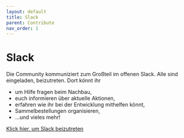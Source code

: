 ```yaml
---
layout: default
title: Slack
parent: Contribute
nav_order: 1
---
```


# Slack

Die Community kommuniziert zum Großteil im offenen Slack. Alle sind eingeladen, beizutreten. Dort könnt ihr

* um Hilfe fragen beim Nachbau,
* euch informieren über aktuelle Aktionen,
* erfahren wie ihr bei der Entwicklung mithelfen könnt,
* Sammelbestellungen organisieren,
* ...und vieles mehr!

[Klick hier, um Slack beizutreten](https://openbikesensor.slack.com/join/shared_invite/zt-bxxr3taf-bD1UZqSmgFIy63qAm0MQXwslack)


